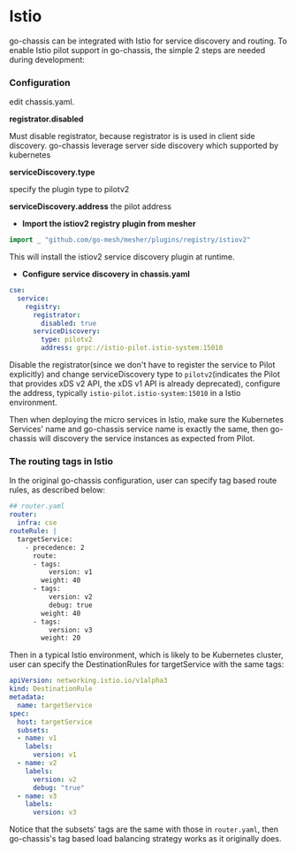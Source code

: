 Istio
=====

go-chassis can be integrated with Istio for service discovery and routing. To enable Istio pilot support in go-chassis, the simple 2 steps are needed during development:

### Configuration

edit chassis.yaml.

**registrator.disabled**

 Must disable registrator, because registrator is is used in client side discovery. go-chassis leverage server side discovery which supported by kubernetes

**serviceDiscovery.type**

 specify the plugin type to pilotv2

**serviceDiscovery.address**
 the pilot address


- **Import the istiov2 registry plugin from mesher**

```go
import _ "github.com/go-mesh/mesher/plugins/registry/istiov2"
```

   This will install the istiov2 service discovery plugin at runtime.

- **Configure service discovery in chassis.yaml**

```yaml
cse:
  service:
    registry:
      registrator:
        disabled: true
      serviceDiscovery:
        type: pilotv2
        address: grpc://istio-pilot.istio-system:15010
```

Disable the registrator(since we don't have to register the service to Pilot explicitly) and change serviceDiscovery type to `pilotv2`(indicates the Pilot that provides xDS v2 API, the xDS v1 API is already deprecated), configure the address, typically `istio-pilot.istio-system:15010` in a Istio environment.

Then when deploying the micro services in Istio, make sure the Kubernetes Services' name and go-chassis service name is exactly the same, then go-chassis will discovery the service instances as expected from Pilot.


### The routing tags in Istio

In the original go-chassis configuration, user can specify tag based route rules, as described below:

```yaml
## router.yaml
router:
  infra: cse
routeRule: |
  targetService:
    - precedence: 2
      route:
      - tags:
          version: v1
        weight: 40
      - tags:
          version: v2
          debug: true
        weight: 40
      - tags:
          version: v3
        weight: 20
```
Then in a typical Istio environment, which is likely to be Kubernetes cluster, user can specify the DestinationRules for targetService with the same tags:

```yaml
apiVersion: networking.istio.io/v1alpha3
kind: DestinationRule
metadata:
  name: targetService
spec:
  host: targetService
  subsets:
  - name: v1
    labels:
      version: v1
  - name: v2
    labels:
      version: v2
      debug: "true"
  - name: v3
    labels:
      version: v3
```

Notice that the subsets' tags are the same with those in `router.yaml`, then go-chassis's tag based load balancing strategy works as it originally does.
